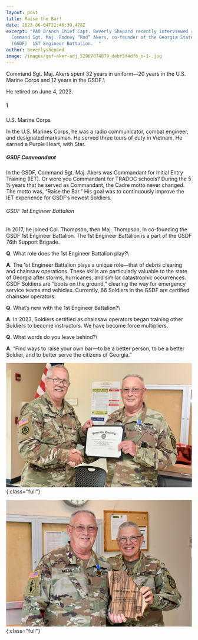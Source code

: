 ```yaml
---
layout: post
title: Raise the Bar!
date: 2023-06-04T22:46:39.478Z
excerpt: "PAO Branch Chief Capt. Beverly Shepard recently interviewed retired
  Command Sgt. Maj. Rodney “Rod” Akers, co-founder of the Georgia State Defense
  (GSDF)  1ST Engineer Battalion.  "
author: beverlyshepard
image: /images/gsf-aker-adj_52967074879_debf5f4df6_o-1-.jpg
---
```

Command Sgt. Maj. Akers spent 32 years in uniform—20 years in the U.S. Marine Corps and 12 years in the GSDF.\

He retired on June 4, 2023.

##### \
U.S. Marine Corps

In the U.S. Marines Corps, he was a radio communicator, combat engineer, and designated marksman. 
He served three tours of duty in Vietnam. He earned a Purple Heart, with Star.

##### GSDF Commandant

In the GSDF, Command Sgt. Maj. Akers was Commandant for Initial Entry Training (IET). Or were you Commandant for TRADOC schools? During the 5 ½ years that he served as Commandant, the Cadre motto never changed. The motto was, “Raise the Bar.” His goal was to continuously improve the IET experience for GSDF’s newest Soldiers.

###### GSDF 1st Engineer Battalion

In 2017, he joined Col. Thompson, then Maj. Thompson, in co-founding the GSDF 1st Engineer Battalion. The 1st Engineer Battalion is a part of the GSDF 76th Support Brigade.


**Q**. What role does the 1st Engineer Battalion play?\

**A**. The 1st Engineer Battalion plays a unique role—that of debris clearing and chainsaw operations. 
These skills are particularly valuable to the state of Georgia after storms, hurricanes, and similar catastrophic occurrences. GSDF Soldiers are “boots on the ground,” clearing the way for emergency service teams and vehicles.
Currently, 66 Soldiers in the GSDF are certified chainsaw operators.

**Q**. What’s new with the 1st Engineer Battalion?\

**A**. In 2023, Soldiers certified as chainsaw operators began training other Soldiers to become instructors. We have become force multipliers.

**Q**. What words do you leave behind?\

**A**.  “Find ways to raise your own bar—to be a better person, to be a better Soldier, and to better serve the citizens of Georgia.”

![](/images/gsfd-akers-3-_52967308080_d6d6aa5f83_o.jpg){:class="full"}

![](/images/gsdf-akers-452966933651_9696823479_o.jpg){:class="full"}